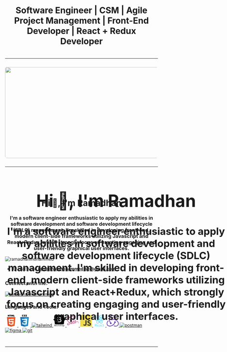 
<h1 align='center'>Software Engineer | CSM | Agile Project Management | Front-End Developer | React + Redux Developer<h1/>  
<hr/>

 <p style="position:relative;">
  <img align="center" style="display: block; border-radius:5px;" src="https://thehire.com/wp-content/uploads/2019/01/managervsleader-1024x538.png" height="300" width="1080"/> 
 <div style=" position:absolute; background-image:url('https://thehire.com/wp-content/uploads/2019/01/managervsleader-1024x538.png');">
 <h1 align="center">Hi 👋, I'm Ramadhan</h1>
<h3 align="center">I'm a software engineer enthusiastic to apply my abilities in software development and software development lifecycle (SDLC) management. I'm skilled in developing front-end, modern client-side frameworks utilizing Javascript and React+Redux, which strongly focus on creating engaging and user-friendly graphical user interfaces.</h3>
 </div>
 </p>
 

<hr/>
<br/>
<h1 align="center">Hi 👋, I'm Ramadhan</h1>
<h3 align="center">I'm a software engineer enthusiastic to apply my abilities in software development and software development lifecycle (SDLC) management. I'm skilled in developing front-end, modern client-side frameworks utilizing Javascript and React+Redux, which strongly focus on creating engaging and user-friendly graphical user interfaces.</h3>

<p align="left"> <img src="https://komarev.com/ghpvc/?username=ramadhanmohammed&label=Profile%20views&color=0e75b6&style=flat" alt="ramadhanmohammed" /> </p>

- 📫 reach me **ramadhanmohammed.se@gmail.com**

<h3 align="left">Connect with me:</h3>
<p align="left">
<a href="https://linkedin.com/in/ramadhanmohammed" target="blank"><img align="center" src="https://raw.githubusercontent.com/rahuldkjain/github-profile-readme-generator/master/src/images/icons/Social/linked-in-alt.svg" alt="ramadhanmohammed" height="40" width="40" /></a>
</p>

<h3 align="left">Languages and Tools:</h3>
<p align="left">
 <a href="https://www.w3.org/html/" target="_blank" rel="noreferrer"> <img src="https://raw.githubusercontent.com/devicons/devicon/master/icons/html5/html5-original-wordmark.svg" alt="html5" width="40" height="40"/> </a>
  <a href="https://www.w3schools.com/css/" target="_blank" rel="noreferrer"> <img src="https://raw.githubusercontent.com/devicons/devicon/master/icons/css3/css3-original-wordmark.svg" alt="css3" width="40" height="40"/> </a>
    <a href="https://tailwindcss.com/" target="_blank" rel="noreferrer"> <img src="https://www.vectorlogo.zone/logos/tailwindcss/tailwindcss-icon.svg" alt="tailwind" width="40" height="40"/> </a>
 <a href="https://getbootstrap.com" target="_blank" rel="noreferrer"> <img src="https://raw.githubusercontent.com/devicons/devicon/master/icons/bootstrap/bootstrap-plain-wordmark.svg" alt="bootstrap" width="40" height="40"/> </a> 
 <a href="https://sass-lang.com" target="_blank" rel="noreferrer"> <img src="https://raw.githubusercontent.com/devicons/devicon/master/icons/sass/sass-original.svg" alt="sass" width="40" height="40"/> </a>
  <a href="https://developer.mozilla.org/en-US/docs/Web/JavaScript" target="_blank" rel="noreferrer"> <img src="https://raw.githubusercontent.com/devicons/devicon/master/icons/javascript/javascript-original.svg" alt="javascript" width="40" height="40"/> </a>
  <a href="https://reactjs.org/" target="_blank" rel="noreferrer"> <img src="https://raw.githubusercontent.com/devicons/devicon/master/icons/react/react-original-wordmark.svg" alt="react" width="40" height="40"/> </a> 
  <a href="https://redux.js.org" target="_blank" rel="noreferrer"> <img src="https://raw.githubusercontent.com/devicons/devicon/master/icons/redux/redux-original.svg" alt="redux" width="40" height="40"/> </a> 
<a href="https://postman.com" target="_blank" rel="noreferrer"> <img src="https://www.vectorlogo.zone/logos/getpostman/getpostman-icon.svg" alt="postman" width="40" height="40"/> </a> 
<a href="https://www.figma.com/" target="_blank" rel="noreferrer"> <img src="https://www.vectorlogo.zone/logos/figma/figma-icon.svg" alt="figma" width="40" height="40"/> </a> 
 <a href="https://git-scm.com/" target="_blank" rel="noreferrer"> <img src="https://www.vectorlogo.zone/logos/git-scm/git-scm-icon.svg" alt="git" width="40" height="40"/> </a>

 



</p>
<br/>
<hr/>

